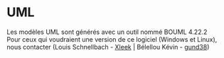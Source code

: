 # UML #

Les mod&egrave;les UML sont g&eacute;n&eacute;r&eacute;s avec un outil nomm&eacute; BOUML 4.22.2  
Pour ceux qui voudraient une version de ce logiciel (Windows et Linux), nous contacter (Louis Schnellbach - [Xleek](https://github.com/Xleek) | B&eacute;lellou K&eacute;vin - [gund38](https://github.com/gund38))  
